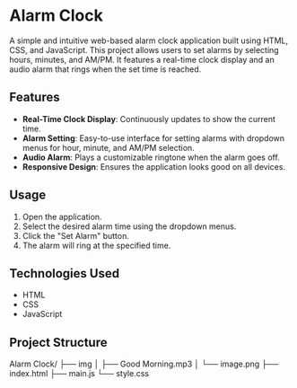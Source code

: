 # Alarm Clock

A simple and intuitive web-based alarm clock application built using HTML, CSS, and JavaScript. This project allows users to set alarms by selecting hours, minutes, and AM/PM. It features a real-time clock display and an audio alarm that rings when the set time is reached.

## Features

- **Real-Time Clock Display**: Continuously updates to show the current time.
- **Alarm Setting**: Easy-to-use interface for setting alarms with dropdown menus for hour, minute, and AM/PM selection.
- **Audio Alarm**: Plays a customizable ringtone when the alarm goes off.
- **Responsive Design**: Ensures the application looks good on all devices.

## Usage

1. Open the application.
2. Select the desired alarm time using the dropdown menus.
3. Click the "Set Alarm" button.
4. The alarm will ring at the specified time.

## Technologies Used

- HTML
- CSS
- JavaScript

## Project Structure
Alarm Clock/
├── img
│ ├── Good Morning.mp3
│ └── image.png
├── index.html
├── main.js
└── style.css

